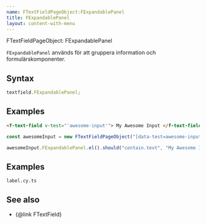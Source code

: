 ```yaml
---
name: FTextFieldPageObject:FExpandablePanel
title: FExpandablePanel
layout: content-with-menu
---
```


FTextFieldPageObject: FExpandablePanel

`FExpandablePanel` används för att gruppera information och formulärskomponenter.

## Syntax

```ts
textfield.FExpandablePanel;
```

## Examples

```html static
<f-text-field v-test="'awesome-input'"> My Awesome Input </f-text-field>
```

```ts
const awesomeInput = new FTextFieldPageObject("[data-test=awesome-input]");

awesomeInput.FExpandablePanel.el().should("contain.text", "My Awesome Input");
```

## Examples

```import
label.cy.ts
```

## See also

-   {@link FTextField}
